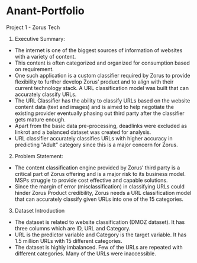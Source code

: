 # Anant-Portfolio
Project 1 - Zorus Tech


1.	Executive Summary:
* The internet is one of the biggest sources of information of websites with a variety of content. 
* This content is often categorized and organized for consumption based on requirement. 
* One such application is a custom classifier required by Zorus to provide flexibility to further develop Zorus’ product 
  and to align with their current technology stack. A URL classification model was built that can accurately classify URLs.
* The URL Classifier has the ability to classify URLs based on the website content data (text and images) and is aimed to 
  help negotiate the existing provider eventually phasing out third party after the classifier gets mature enough. 
* Apart from the basic data pre-processing, deadlinks were excluded as linkrot and a balanced dataset was created for analysis. 
* URL classifier accurately classifies URLs with higher accuracy in predicting “Adult” category since this is a major concern for Zorus. 

2.	Problem Statement:
* The content classification engine provided by Zorus’ third party is a critical part of Zorus offering 
  and is a major risk to its business model. MSPs struggle to provide cost effective and capable solutions. 
* Since the margin of error (misclassification) in classifying URLs could hinder Zorus Product credibility, 
  Zorus needs a URL classification model that can accurately classify given URLs into one of the 15 categories.

3.	Dataset Introduction
* The dataset is related to website classification (DMOZ dataset). It has three columns which are ID, URL and Category. 
* URL is the predictor variable and Category is the target variable. It has 1.5 million URLs with 15 different categories. 
* The dataset is highly imbalanced. Few of the URLs are repeated with different categories. Many of the URLs were inaccessible.
